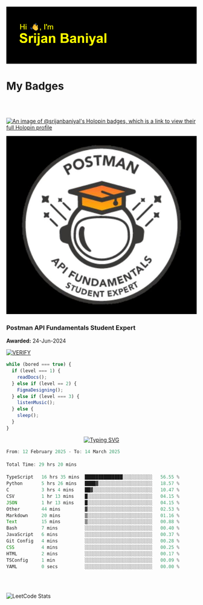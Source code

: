 ![Header](./header.png)

# My Badges

<Br />
<Br />

[![An image of @srijanbaniyal's Holopin badges, which is a link to view their full Holopin profile](https://holopin.me/srijanbaniyal)](https://holopin.io/@srijanbaniyal)

[![Postman API Fundamentals Student Expert](/Postman.jpeg)](https://api.badgr.io/public/assertions/r9BLLy0oTfKJBbkGuDI1zA)

### Postman API Fundamentals Student Expert

**Awarded:** 24-Jun-2024

[![VERIFY](https://img.shields.io/badge/VERIFY-blue)](https://badgecheck.io?url=https%3A%2F%2Fapi.badgr.io%2Fpublic%2Fassertions%2Fr9BLLy0oTfKJBbkGuDI1zA)

```javascript
while (bored === true) {
  if (level === 1) {
    readDocs();
  } else if (level == 2) {
    FigmaDesigning();
  } else if (level === 3) {
    listenMusic();
  } else {
    sleep();
  }
}
```

<p align="center">
  <a href="https://git.io/typing-svg"><img src="https://readme-typing-svg.demolab.com?font=Tilt+Prism&size=30&pause=1000&color=0FF75B&center=true&vCenter=true&width=800&height=80&lines=Time+spent+on+various+Programming+languages" alt="Typing SVG" /></a>
</p>

<!--START_SECTION:waka-->

```TypeScript
From: 12 February 2025 - To: 14 March 2025

Total Time: 29 hrs 20 mins

TypeScript   16 hrs 35 mins  ██████████████░░░░░░░░░░░   56.55 %
Python       5 hrs 26 mins   ████▓░░░░░░░░░░░░░░░░░░░░   18.57 %
C            3 hrs 4 mins    ██▓░░░░░░░░░░░░░░░░░░░░░░   10.47 %
CSV          1 hr 13 mins    █░░░░░░░░░░░░░░░░░░░░░░░░   04.15 %
JSON         1 hr 13 mins    █░░░░░░░░░░░░░░░░░░░░░░░░   04.15 %
Other        44 mins         ▓░░░░░░░░░░░░░░░░░░░░░░░░   02.53 %
Markdown     20 mins         ▒░░░░░░░░░░░░░░░░░░░░░░░░   01.16 %
Text         15 mins         ▒░░░░░░░░░░░░░░░░░░░░░░░░   00.88 %
Bash         7 mins          ░░░░░░░░░░░░░░░░░░░░░░░░░   00.40 %
JavaScript   6 mins          ░░░░░░░░░░░░░░░░░░░░░░░░░   00.37 %
Git Config   4 mins          ░░░░░░░░░░░░░░░░░░░░░░░░░   00.28 %
CSS          4 mins          ░░░░░░░░░░░░░░░░░░░░░░░░░   00.25 %
HTML         2 mins          ░░░░░░░░░░░░░░░░░░░░░░░░░   00.17 %
TSConfig     1 min           ░░░░░░░░░░░░░░░░░░░░░░░░░   00.09 %
YAML         0 secs          ░░░░░░░░░░░░░░░░░░░░░░░░░   00.00 %
```

<!--END_SECTION:waka-->

<Br />
<Br />

![LeetCode Stats](https://leetcard.jacoblin.cool/Srijan-Baniyal?theme=dark&font=Rasa&ext=contest)
